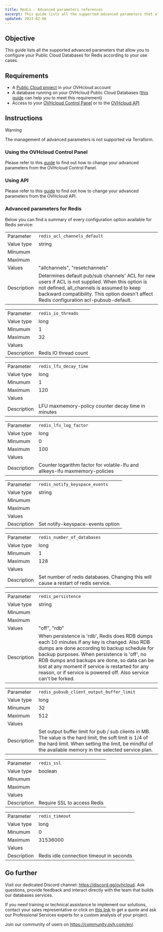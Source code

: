 ```yaml
---
title: Redis - Advanced parameters references
excerpt: This guide lists all the supported advanced parameters that allow you to configure your Public Cloud Databases for Redis according to your use cases
updated: 2023-02-06
---
```


<style>
#content table,
.ovh-documentation table {margin-bottom:25px;overflow:unset !important;}

#content tbody,
.ovh-documentation tbody {display: inline-table !important;width:100% !important;}

#content thead,
.ovh-documentation thead {display:none}

#content tr:nth-child(2n),
.ovh-documentation tr:nth-child(2n) {
  background: none !important;
}
#content td:first-child,
.ovh-documentation td:first-child {
  background:#efefef;
  font-weight:600;
  vertical-align:top;
  width:11ch;
}
</style>

## Objective

This guide lists all the supported advanced parameters that allow you to configure your Public Cloud Databases for Redis according to your use cases.

## Requirements

- A [Public Cloud project](https://www.ovhcloud.com/it/public-cloud/) in your OVHcloud account   
- A database running on your OVHcloud Public Cloud Databases ([this guide](/pages/public_cloud/public_cloud_databases/databases_01_order_control_panel) can help you to meet this requirement)   
- Access to your [OVHcloud Control Panel](https://www.ovh.com/auth/?action=gotomanager&from=https://www.ovh.it/&ovhSubsidiary=it) or to the [OVHcloud API](https://api.ovh.com/console/)   

## Instructions

> [!warning]
>
> The management of advanced parameters is not supported via Terraform.
>

### Using the OVHcloud Control Panel

Please refer to this [guide](/pages/public_cloud/public_cloud_databases/databases_03_advanced_configuration#using-the-ovhcloud-control-panel) to find out how to change your advanced parameters from the OVHcloud Control Panel.

### Using API

Please refer to this [guide](/pages/public_cloud/public_cloud_databases/databases_03_advanced_configuration#using-api) to find out how to change your advanced parameters from the OVHcloud API.

### Advanced parameters for Redis

Below you can find a summary of every configuration option available for Redis service:

| | |
|---|---|
| Parameter | `redis_acl_channels_default` |
| Value type | string |
| Minumum | |
| Maximum | |
| Values | "allchannels", "resetchannels" |
| Description | Determines default pub/sub channels' ACL for new users if ACL is not supplied. When this option is not defined, all_channels is assumed to keep backward compatibility. This option doesn't affect Redis configuration acl-pubsub-default. |

| | |
|---|---|
| Parameter | `redis_io_threads` |
| Value type | long |
| Minumum | 1 |
| Maximum | 32 |
| Values | |
| Description | Redis IO thread count |

| | |
|---|---|
| Parameter | `redis_lfu_decay_time` |
| Value type | long |
| Minumum | 1 |
| Maximum | 120 |
| Values | |
| Description | LFU maxmemory-policy counter decay time in minutes |

| | |
|---|---|
| Parameter | `redis_lfu_log_factor` |
| Value type | long |
| Minumum | 0 |
| Maximum | 100 |
| Values | |
| Description | Counter logarithm factor for volatile-lfu and allkeys-lfu maxmemory-policies |

| | |
|---|---|
| Parameter | `redis_notify_keyspace_events` |
| Value type | string |
| Minumum | |
| Maximum | |
| Values | |
| Description | Set notify-keyspace-events option |

| | |
|---|---|
| Parameter | `redis_number_of_databases` |
| Value type | long |
| Minumum | 1 |
| Maximum | 128 |
| Values | |
| Description | Set number of redis databases. Changing this will cause a restart of redis service. |

| | |
|---|---|
| Parameter | `redis_persistence` |
| Value type | string |
| Minumum | |
| Maximum | |
| Values | "off", "rdb" |
| Description | When persistence is 'rdb', Redis does RDB dumps each 10 minutes if any key is changed. Also RDB dumps are done according to backup schedule for backup purposes. When persistence is 'off', no RDB dumps and backups are done, so data can be lost at any moment if service is restarted for any reason, or if service is powered off. Also service can't be forked. |

| | |
|---|---|
| Parameter | `redis_pubsub_client_output_buffer_limit` |
| Value type | long |
| Minumum | 32 |
| Maximum | 512 |
| Values | |
| Description | Set output buffer limit for pub / sub clients in MB. The value is the hard limit, the soft limit is 1/4 of the hard limit. When setting the limit, be mindful of the available memory in the selected service plan. |

| | |
|---|---|
| Parameter | `redis_ssl` |
| Value type | boolean |
| Minumum | |
| Maximum | |
| Values | |
| Description | Require SSL to access Redis |

| | |
|---|---|
| Parameter | `redis_timeout` |
| Value type | long |
| Minumum | 0 |
| Maximum | 31536000 |
| Values | |
| Description | Redis idle connection timeout in seconds |

## Go further

Visit our dedicated Discord channel: <https://discord.gg/ovhcloud>. Ask questions, provide feedback and interact directly with the team that builds our databases services.

If you need training or technical assistance to implement our solutions, contact your sales representative or click on [this link](https://www.ovhcloud.com/it/professional-services/) to get a quote and ask our Professional Services experts for a custom analysis of your project.

Join our community of users on <https://community.ovh.com/en/>.
